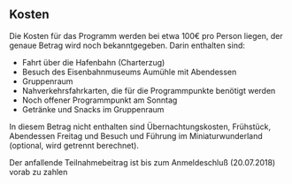 <h2 class="headline">Kosten</h2>
<p class="first-letter-highlight">Die Kosten für das Programm werden bei etwa 100€ pro Person liegen, der genaue Betrag wird noch bekanntgegeben.
Darin enthalten sind:
<ul class="singlecolumn">
<Li>Fahrt über die Hafenbahn (Charterzug)</li>
<Li>Besuch des Eisenbahnmuseums Aumühle mit Abendessen</li>
<Li>Gruppenraum</li>
<Li>Nahverkehrsfahrkarten, die für die Programmpunkte benötigt werden</li>
<li>Noch offener Programmpunkt am Sonntag</li>
<li>Getränke und Snacks im Gruppenraum</li>
</ul>
In diesem Betrag nicht enthalten sind Übernachtungskosten, Frühstück, Abendessen Freitag und Besuch und Führung im Miniaturwunderland (optional, wird getrennt berechnet).</p>

<p>Der anfallende Teilnahmebeitrag ist bis zum Anmeldeschluß (20.07.2018) vorab zu zahlen</p>
